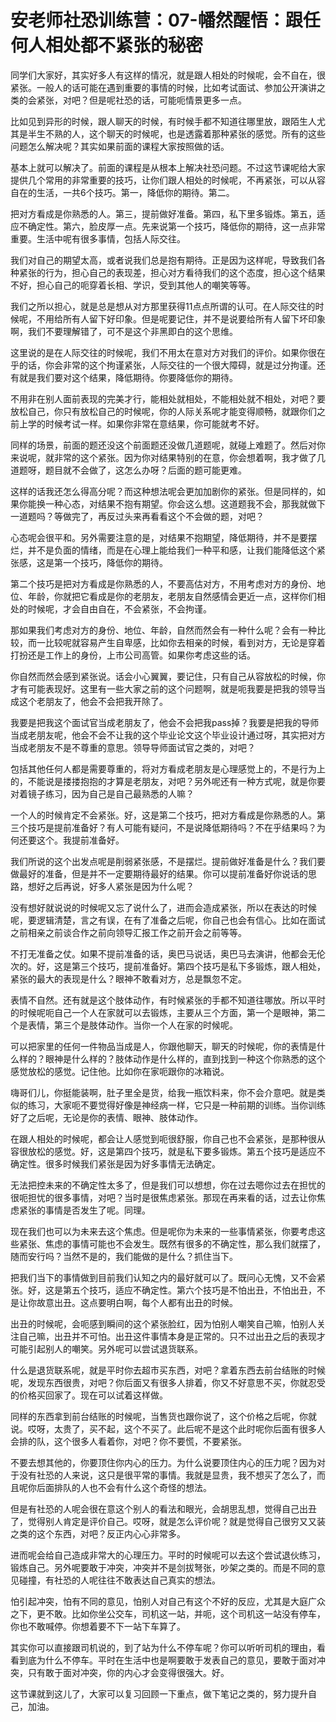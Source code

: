 # 安老师社恐训练营：07-幡然醒悟：跟任何人相处都不紧张的秘密

同学们大家好，其实好多人有这样的情况，就是跟人相处的时候呢，会不自在，很紧张。一般人的话可能在遇到重要的事情的时候，比如考试面试、参加公开演讲之类的会紧张，对吧？但是呢社恐的话，可能呃情景更多一点。

比如见到异形的时候，跟人聊天的时候，有时候手都不知道往哪里放，跟陌生人尤其是半生不熟的人，这个聊天的时候呢，也是透露着那种紧张的感觉。所有的这些问题怎么解决呢？其实如果前面的课程大家按照做的话。

基本上就可以解决了。前面的课程是从根本上解决社恐问题。不过这节课呢给大家提供几个常用的非常重要的技巧，让你们跟人相处的时候呢，不再紧张，可以从容自在的生活，一共6个技巧。第一，降低你的期待。第二。

把对方看成是你熟悉的人。第三，提前做好准备。第四，私下里多锻炼。第五，适应不确定性。第六，脸皮厚一点。先来说第一个技巧，降低你的期待，这一点非常重要。生活中呢有很多事情，包括人际交往。

我们对自己的期望太高，或者说我们总是抱有期待。正是因为这样呢，导致我们各种紧张的行为，担心自己的表现差，担心对方看待我们的这个态度，担心这个结果不好，担心自己的呃穿着长相、学识，受到其他人的嘲笑等等。

我们之所以担心，就是总是想从对方那里获得11点点所谓的认可。在人际交往的时候呢，不用给所有人留下好印象。但是呢要记住，并不是说要给所有人留下坏印象啊，我们不要理解错了，可不是这个非黑即白的这个思维。

这里说的是在人际交往的时候呢，我们不用太在意对方对我们的评价。如果你很在乎的话，你会非常的这个拘谨紧张，人际交往的一个很大障碍，就是过分拘谨。还有就是我们要对这个结果，降低期待。你要降低你的期待。

不用非在别人面前表现的完美才行，能相处就相处，不能相处就不相处，对吧？要放松自己，你只有放松自己的时候呢，你的人际关系呢才能变得顺畅，就跟你们之前上学的时候考试一样。如果你非常在意结果，你可能就考不好。

同样的场景，前面的题还没这个前面题还没做几道题呢，就碰上难题了。然后对你来说呢，就非常的这个紧张。因为你对结果特别的在意，你会想着啊，我才做了几道题呀，题目就不会做了，这怎么办呀？后面的题可能更难。

这样的话我还怎么得高分呢？而这种想法呢会更加加剧你的紧张。但是同样的，如果你能换一种心态，对结果不抱有期望。你会这么想。这道题我不会，那我就做下一道题吗？等做完了，再反过头来再看看这个不会做的题，对吧？

心态呢会很平和。另外需要注意的是，对结果不抱期望，降低期待，并不是要摆烂，并不是负面的情绪，而是在心理上能给我们一种平和感，让我们能降低这个紧张感，这是第一个技巧，降低你的期待。

第二个技巧是把对方看成是你熟悉的人，不要高估对方，不用考虑对方的身份、地位、年龄，你就把它看成是你的老朋友，老朋友自然感情会更近一点，这样你们相处的时候呢，才会自由自在，不会紧张，不会拘谨。

那如果我们考虑对方的身份、地位、年龄，自然而然会有一种什么呢？会有一种比较，而一比较呢就容易产生自卑感，比如你去相亲的时候，看到对方，无论是穿着打扮还是工作上的身份，上市公司高管。如果你考虑这些的话。

你自然而然会感到紧张说。话会小心翼翼，要记住，只有自己从容放松的时候，你才有可能表现好。这里有一些大家之前的这个问题啊，就是呃我要是把我的领导当成这个老朋友了，他会不会把我开除了。

我要是把我这个面试官当成老朋友了，他会不会把我pass掉？我要是把我的导师当成老朋友呢，他会不会不让我的这个毕业论文这个毕业设计通过呀，其实把对方当成老朋友不是不尊重的意思。领导导师面试官之类的，对吧？

包括其他任何人都是需要尊重的，将对方看成老朋友是心理感觉上的，不是行为上的，不能说是搂搂抱抱的才算是老朋友，对吧？另外呢还有一种方式呢，就是你要对着镜子练习，因为自己是自己最熟悉的人嘛？

一个人的时候肯定不会紧张。好，这是第二个技巧，把对方看成是你熟悉的人。第三个技巧是提前准备好？有人可能有疑问，不是说降低期待吗？不在乎结果吗？为何还要这个。我提前准备好。

我们所说的这个出发点呢是削弱紧张感，不是摆烂。提前做好准备是什么？我们要做最好的准备，但是并不一定要期待最好的结果。你可以提前准备好你说话的思路，想好之后再说，好多人紧张是因为什么呢？

没有想好就说说的时候呢又忘了说什么了，进而会造成紧张，所以在表达的时候呢，要逻辑清楚，言之有误，在有了准备之后呢，你自己也会有信心。比如在面试之前相亲之前谈合作之前向领导汇报工作之前开会之前等等。

不打无准备之仗。如果不提前准备的话，奥巴马说话，奥巴马去演讲，他都会无伦次的。好，这是第三个技巧，提前准备好。第四个技巧是私下多锻炼，跟人相处，紧张的最大的表现是什么？眼神不敢看对方，总是飘忽不定。

表情不自然。还有就是这个肢体动作，有时候紧张的手都不知道往哪放。所以平时的时候呢呃自己一个人在家就可以去锻炼，主要从三个方面，第一个是眼神，第二个是表情，第三个是肢体动作。当你一个人在家的时候呢。

可以把家里的任何一件物品当成是人，你跟他聊天，聊天的时候呢，你的表情是什么样的？眼神是什么样的？肢体动作是什么样的，直到找到一种这个你熟悉的这个感觉放松的感觉。记住他。比如你在家呃跟你的冰箱说。

嗨哥们儿，你挺能装啊，肚子里全是货，给我一瓶饮料来，你不会介意吧。就是类似的练习，大家呃不要觉得好像是神经病一样，它只是一种前期的训练。当你训练好了之后呢，无论是你的表情、眼神、肢体动作。

在跟人相处的时候呢，都会让人感觉到呃很舒服，你自己也不会紧张，是那种很从容很放松的感觉。好，这是第四个技巧，就是私下要多锻炼。第五个技巧是适应不确定性。很多时候我们紧张是因为好多事情无法确定。

无法把控未来的不确定性太多了，但是我们可以想想，你在过去嗯你过去在担忧的很呃担忧的很多事情，对吧？当时是很焦虑紧张。那现在再来看的话，过去让你焦虑紧张的事情是否发生了呢。同理。

现在我们也可以为未来去这个焦虑。但是呢你为未来的一些事情紧张，你要考虑这些紧张、焦虑的事情可能也不会发生。既然有很多的不确定性，那么我们就摆了，随而安行吗？当然不是的，我们能做的是什么？抓住当下。

把我们当下的事情做到目前我们认知之内的最好就可以了。既问心无愧，又不会紧张。好，这是第五个技巧，适应不确定性。第六个技巧是不怕出丑，不怕出丑，不是让你故意出丑。这点要明白啊，每个人都有出丑的时候。

出丑的时候呢，会呃感到瞬间的这个紧张脸红，因为怕别人嘲笑自己嘛，怕别人关注自己嘛，出丑并不可怕。出丑这件事情本身是正常的。只不过出丑之后的表现才可能引起别人的嘲笑。另外呢可以尝试退货联系。

什么是退货联系呢，就是平时你去超市买东西，对吧？拿着东西去前台结账的时候呢，发现东西很贵，对吧？你后面又有很多人排着，你又不好意思不买，你就忍受的价格买回家了。现在可以试着这样做。

同样的东西拿到前台结账的时候呢，当售货也跟你说了，这个价格之后呢，你就说。哎呀，太贵了，买不起，这个不买了。此后呢不是这个此时呢你后面有很多人会排的队，这个很多人看着你，对吧？你不要慌，不要紧张。

不要去想其他的，你要顶住你内心的压力。为什么说要顶住内心的压力呢？因为对于没有社恐的人来说，这只是很平常的事情。我就是显贵，我不想买了怎么了，而且呢你后面排队的人也不会有什么这个奇怪的想法。

但是有社恐的人呢会很在意这个别人的看法和眼光，会胡思乱想，觉得自己出丑了，觉得别人肯定是评价自己。哎呀，就是怎么评价呢？就是觉得自己很穷又又装之类的这个东西，对吧？反正内心心非常多。

进而呢会给自己造成非常大的心理压力。平时的时候呢可以去这个尝试退伙练习，锻炼自己。另外呢要敢于冲突，冲突并不是剑拔弩张，吵架之类的。而是不同的意见碰撞，有社恐的人呢往往不敢表达自己真实的想法。

怕引起冲突，怕有不同的意见，怕别人对自己有这个不好的反应，尤其是大庭广众之下，更不敢。比如你坐公交车，司机这一站，并呃，这个司机这一站没有停车，你也不敢喊停。你想着要不下一站下车算了。

其实你可以直接跟司机说的，到了站为什么不停车呢？你可以听听司机的理由，看看到底为什么不停车。平时在生活中也是啊要敢于发表自己的意见，要敢于面对冲突，只有敢于面对冲突，你的内心才会变得很强大。好。

这节课就到这儿了，大家可以复习回顾一下重点，做下笔记之类的，努力提升自己，加油。